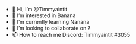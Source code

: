 - 👋 Hi, I’m @Timmyaintit
- 👀 I’m interested in Banana
- 🌱 I’m currently learning Nanana
- 💞️ I’m looking to collaborate on ?
- 📫 How to reach me Discord: Timmyaintit #3055

<!---
Timmyaintit/Timmyaintit is a ✨ special ✨ repository because its `README.md` (this file) appears on your GitHub profile.
You can click the Preview link to take a look at your changes.
--->
